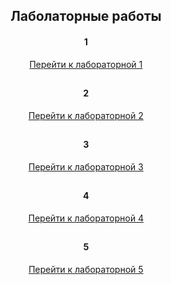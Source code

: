 ## <h2 align="center">Лаболаторные работы</h2>

<h4 align="center">1</h4>

<div align="center">
  <a href="https://github.com/NIOHOMY/Python_5_semester/tree/lab1">Перейти к лабораторной 1</a>
</div>

##

<h4 align="center">2</h4>

<div align="center">
  <a href="https://github.com/NIOHOMY/Python_5_semester/tree/lab2">Перейти к лабораторной 2</a>
</div>

##

<h4 align="center">3</h4>

<div align="center">
  <a href="https://github.com/NIOHOMY/Python_5_semester/tree/lab3">Перейти к лабораторной 3</a>
</div>

##

<h4 align="center">4</h4>

<div align="center">
  <a href="https://github.com/NIOHOMY/Python_5_semester/tree/lab4">Перейти к лабораторной 4</a>
</div>

##

<h4 align="center">5</h4>

<div align="center">
  <a href="https://github.com/NIOHOMY/Python_5_semester/tree/lab5">Перейти к лабораторной 5</a>
</div>

##
